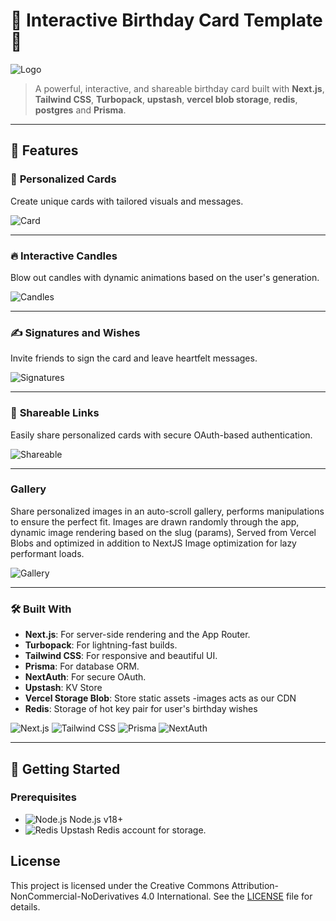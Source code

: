 # 🎉 Interactive Birthday Card Template 🎉
![Logo](public/logo.png)

> A powerful, interactive, and shareable birthday card built with **Next.js**, **Tailwind CSS**, **Turbopack**, **upstash**, **vercel blob storage**, **redis**, **postgres** and **Prisma**.

---

## 🌟 **Features**

### 🎂 **Personalized Cards**
Create unique cards with tailored visuals and messages.

![Card](/public/images/landing.png)

---

### 🔥 **Interactive Candles**
Blow out candles with dynamic animations based on the user's generation.

![Candles](/public/images/candles.png)

---

### ✍️ **Signatures and Wishes**
Invite friends to sign the card and leave heartfelt messages.

![Signatures](/public/images/signatures.png)

---

### 🔗 **Shareable Links**
Easily share personalized cards with secure OAuth-based authentication.

![Shareable](/public/images/sharepage.png)

---

### **Gallery**
Share personalized images in an auto-scroll gallery, performs manipulations to ensure the perfect fit.
Images are drawn randomly through the app, dynamic image rendering based on the slug (params),
Served from Vercel Blobs and optimized in addition to NextJS Image optimization for lazy performant loads.

![Gallery](/public/images/gallery.png)

---

### 🛠 **Built With**
- **Next.js**: For server-side rendering and the App Router.
- **Turbopack**: For lightning-fast builds.
- **Tailwind CSS**: For responsive and beautiful UI.
- **Prisma**: For database ORM.
- **NextAuth**: For secure OAuth.
- **Upstash**: KV Store
- **Vercel Storage Blob**: Store static assets -images acts as our CDN
- **Redis**: Storage of hot key pair for user's birthday wishes

![Next.js](https://img.icons8.com/color/96/000000/nextjs.png) ![Tailwind CSS](https://img.icons8.com/color/96/000000/tailwindcss.png) ![Prisma](https://img.icons8.com/color/96/000000/prisma-orm.png) ![NextAuth](https://img.icons8.com/color/96/000000/lock.png)

---

## 🚀 **Getting Started**

### Prerequisites
- ![Node.js](https://img.icons8.com/color/24/000000/nodejs.png) Node.js v18+
- ![Redis](https://img.icons8.com/color/24/000000/redis.png) Upstash Redis account for storage.


## License

This project is licensed under the Creative Commons Attribution-NonCommercial-NoDerivatives 4.0 International. See the [LICENSE](https://github.com/ericgitangu/interactive-birthday-card/blob/main/LICENSE.md) file for details.

